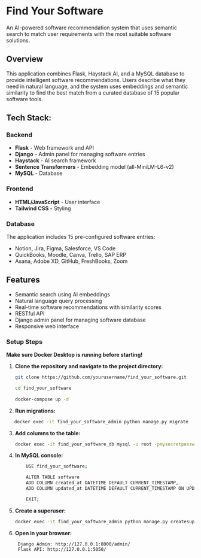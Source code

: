 # Find Your Software

An AI-powered software recommendation system that uses semantic search to match user requirements with the most suitable software solutions.

## Overview

This application combines Flask, Haystack AI, and a MySQL database to provide intelligent software recommendations. Users describe what they need in natural language, and the system uses embeddings and semantic similarity to find the best match from a curated database of 15 popular software tools.

## Tech Stack:

### Backend
- **Flask** - Web framework and API  
- **Django** - Admin panel for managing software entries  
- **Haystack** - AI search framework  
- **Sentence Transformers** - Embedding model (all-MiniLM-L6-v2)  
- **MySQL** - Database  

### Frontend
- **HTML/JavaScript** - User interface  
- **Tailwind CSS** - Styling  

### Database
The application includes 15 pre-configured software entries:
- Notion, Jira, Figma, Salesforce, VS Code  
- QuickBooks, Moodle, Canva, Trello, SAP ERP  
- Asana, Adobe XD, GitHub, FreshBooks, Zoom  

## Features

- Semantic search using AI embeddings  
- Natural language query processing  
- Real-time software recommendations with similarity scores  
- RESTful API  
- Django admin panel for managing software database  
- Responsive web interface  

### Setup Steps
**Make sure Docker Desktop is running before starting!**    

1. **Clone the repository and navigate to the project directory:**
   ```bash
   git clone https://github.com/yourusername/find_your_software.git
    ```
    ```bash
   cd find_your_software
  
   docker-compose up -d
    ```
2. **Run migrations:**

```bash
   docker exec -it find_your_software_admin python manage.py migrate
   ```

3. **Add columns to the table:**

   ```bash
   docker exec -it find_your_software_db mysql -u root -pmysecretpassword
    ```

4. **In MySQL console:**

    ```bash
        USE find_your_software;

        ALTER TABLE software 
        ADD COLUMN created_at DATETIME DEFAULT CURRENT_TIMESTAMP,
        ADD COLUMN updated_at DATETIME DEFAULT CURRENT_TIMESTAMP ON UPDATE CURRENT_TIMESTAMP;

        EXIT;
    ```

5. **Create a superuser:**
    ```bash
    docker exec -it find_your_software_admin python manage.py createsuperuser
    ```

6. **Open in your browser:**

        Django Admin: http://127.0.0.1:8000/admin/
        Flask API: http://127.0.0.1:5050/


